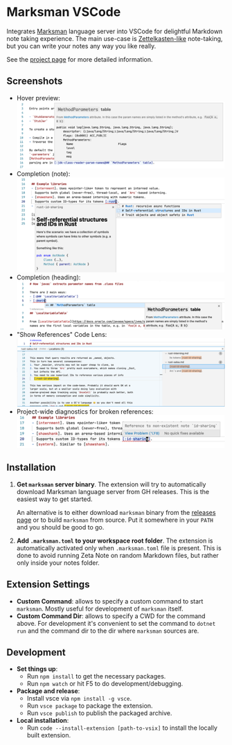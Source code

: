# Marksman VSCode

Integrates [Marksman][mn] language server into VSCode for delightful Markdown
note taking experience. The main use-case is [Zettelkasten-like][zettel-wiki]
note-taking, but you can write your notes any way you like really.

See the [project page][mn] for more detailed information.

## Screenshots

- Hover preview:
  ![Hover](./assets/readme/hover.png)
- Completion (note):
  ![Completion for note](./assets/readme/completion-note.png)
- Completion (heading):
  ![Completion for heading](./assets/readme/completion-heading.png)
- "Show References" Code Lens:
  ![Show references code lens](./assets/readme/code-lens-show-refs.png)
- Project-wide diagnostics for broken references:
  ![Diagnostics](./assets/readme/diagnostics.png)

## Installation

1. **Get `marksman` server binary**.
   The extension will try to automatically download Marksman language server
   from GH releases. This is the easiest way to get started.

   An alternative is to either download `marksman` binary from the [releases
   page][mn-releases] or to build `marksman` from source. Put it somewhere in
   your `PATH` and you should be good to go.
2. **Add `.marksman.toml` to your workspace root folder**.
   The extension is automatically activated only when `.marksman.toml` file is
   present. This is done to avoid running Zeta Note on random Markdown files,
   but rather only inside your notes folder.

## Extension Settings

- **Custom Command**: allows to specify a custom command to start
  `marksman`. Mostly useful for development of `marksman` itself.
- **Custom Command Dir**: allows to specify a CWD for the command above. For
  development it's convenient to set the command to `dotnet run` and the command
  dir to the dir where `marksman` sources are.

## Development
- **Set things up**: 
  - Run `npm install` to get the necessary packages.
  - Run `npm watch` or hit F5 to do development/debugging.
- **Package and release**:
  - Install vsce via `npm install -g vsce`.
  - Run `vsce package` to package the extension.
  - Run `vsce publish` to publish the packaged archive.
- **Local installation**:
  - Run `code --install-extension [path-to-vsix]` to install the locally built extension.

[zettel-wiki]: https://en.wikipedia.org/wiki/Zettelkasten
[roam]: https://roamresearch.com
[md-memo]: https://github.com/svsool/vscode-memo
[mn]: https://github.com/artempyanykh/zeta-note
[mn-releases]: https://github.com/artempyanykh/zeta-note/releases